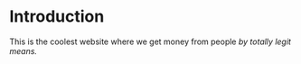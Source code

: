 # Introduction

This is the coolest website where we get money from people *by totally legit means.*
